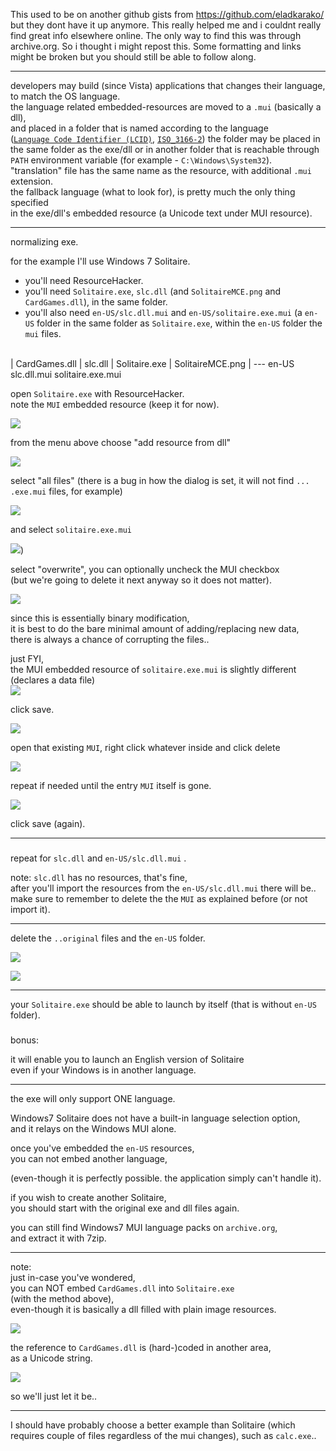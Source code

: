 This used to be on another github gists from https://github.com/eladkarako/ but they dont have it up anymore. This really helped me and i couldnt really find great info elsewhere online. The only way to find this was through archive.org. So i thought i might repost this. Some formatting and links might be broken but you should still be able to follow along.

----------

developers may build (since Vista) applications that changes their language,  
to match the OS language.  
the language related embedded-resources are moved to a `.mui` (basically a dll),  
and placed in a folder that is named according to the language  
([`Language Code Identifier (LCID)`](https://web.archive.org/web/20220914142532/https://docs.microsoft.com/en-us/openspecs/windows_protocols/ms-lcid/70feba9f-294e-491e-b6eb-56532684c37f), [`ISO_3166-2`](https://web.archive.org/web/20220914142532/https://en.wikipedia.org/wiki/ISO_3166-2)) the folder may be placed in the same folder as the exe/dll or in another folder that is reachable through `PATH` environment variable (for example - `C:\Windows\System32`).  
"translation" file has the same name as the resource, with additional `.mui` extension.  
the fallback language (what to look for), is pretty much the only thing specified  
in the exe/dll's embedded resource (a Unicode text under MUI resource).

----------

normalizing exe.

for the example I'll use Windows 7 Solitaire.

-   you'll need ResourceHacker.
-   you'll need `Solitaire.exe`, `slc.dll` (and `SolitaireMCE.png` and `CardGames.dll`), in the same folder.
-   you'll also need `en-US/slc.dll.mui` and `en-US/solitaire.exe.mui` (a `en-US` folder in the same folder as `Solitaire.exe`, within the `en-US` folder the `mui` files.

\
|   CardGames.dll
|   slc.dll
|   Solitaire.exe
|   SolitaireMCE.png
|
\--- en-US\
        slc.dll.mui
        solitaire.exe.mui

open `Solitaire.exe` with ResourceHacker.  
note the `MUI` embedded resource (keep it for now).

[![](./images/1.png)](./images/1.png)

from the menu above choose "add resource from dll"

[![](./images/2.png)](./images/2.png)

select "all files" (there is a bug in how the dialog is set, it will not find `... .exe.mui` files, for example)

[![](./images/3.png)](./images/3.png)

and select `solitaire.exe.mui`

[![](./images/4.png)](./images/4.png))

select "overwrite", you can optionally uncheck the MUI checkbox  
(but we're going to delete it next anyway so it does not matter).

[![](./images/5.png)](./images/5.png)

since this is essentially binary modification,  
it is best to do the bare minimal amount of adding/replacing new data,  
there is always a chance of corrupting the files..

just FYI,  
the MUI embedded resource of `solitaire.exe.mui` is slightly different (declares a data file)  
[![](./images/6.png)](./images/6.png)

click save.

[![](./images/7.png)](./images/7.png)

open that existing `MUI`, right click whatever inside and click delete

[![](./images/8.png)](./images/8.png)

repeat if needed until the entry `MUI` itself is gone.

[![](./images/9.png)](./images/9.png)

click save (again).

----------

### 

repeat for `slc.dll` and `en-US/slc.dll.mui` .

note: `slc.dll` has no resources, that's fine,  
after you'll import the resources from the `en-US/slc.dll.mui` there will be..  
make sure to remember to delete the the `MUI` as explained before (or not import it).

----------

delete the `..original` files and the `en-US` folder.

[![](./images/10.png)](./images/10.png)

[![](./images/11.png)](./images/11.png)

----------

your `Solitaire.exe` should be able to launch by itself (that is without `en-US` folder).

### 

bonus:

it will enable you to launch an English version of Solitaire  
even if your Windows is in another language.

----------

the exe will only support ONE language.

Windows7 Solitaire does not have a built-in language selection option,  
and it relays on the Windows MUI alone.

once you've embedded the `en-US` resources,  
you can not embed another language,

(even-though it is perfectly possible. the application simply can't handle it).

if you wish to create another Solitaire,  
you should start with the original exe and dll files again.

you can still find Windows7 MUI language packs on `archive.org`,  
and extract it with 7zip.

----------

note:  
just in-case you've wondered,  
you can NOT embed `CardGames.dll` into `Solitaire.exe`  
(with the method above),  
even-though it is basically a dll filled with plain image resources.

[![](./images/12.png)](./images/12.png)

the reference to `CardGames.dll` is (hard-)coded in another area,  
as a Unicode string.

[![](./images/13.png)](./images/13.png)

so we'll just let it be..

----------

I should have probably choose a better example than Solitaire (which requires couple of files regardless of the mui changes), such as `calc.exe`..
